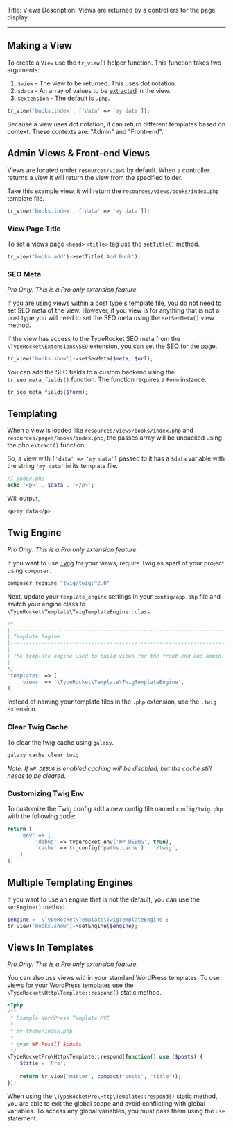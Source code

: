 Title: Views
Description: Views are returned by a controllers for the page display. 

---

## Making a View

To create a `View` use the `tr_view()` helper function. This function takes two arguments:

1. `$view` - The view to be returned. This uses dot notation.
2. `$data` - An array of values to be [extracted](http://php.net/manual/en/function.extract.php) in the view. 
3. `$extension` - The default is `.php`.

```php
tr_view('books.index', ['data' => 'my data']);
```

Because a view uses dot notation, it can return different templates based on context. These contexts are: "Admin" and "Front-end".

## Admin Views & Front-end Views

Views are located under `resources/views` by default. When a controller returns a view it will return the view from the specified folder.

Take this example view, it will return the `resources/views/books/index.php` template file.

```php
tr_view('books.index', ['data' => 'my data']);
```

### View Page Title

To set a views page `<head>` `<title>` tag use the `setTitle()` method.

```php
tr_view('books.add')->setTitle('Add Book');
```

### SEO Meta

*Pro Only: This is a Pro only extension feature.*

If you are using views within a post type's template file, you do not need to set SEO meta of the view. However, if you view is for anything that is not a post type you will need to set the SEO meta using the `setSeoMeta()` view method.

If the view has access to the TypeRocket SEO meta from the `\TypeRocket\Extensions\SEO` extension, you can set the SEO for the page.

```php
tr_view('books.show')->setSeoMeta($meta, $url);
```

You can add the SEO fields to a custom backend using the `tr_seo_meta_fields()` function. The function requires a `Form` instance.

```php
tr_seo_meta_fields($form);
```

## Templating

When a view is loaded like `resources/views/books/index.php` and `resources/pages/books/index.php`, the passes array will be unpacked using the php `extract()` function.

So, a view with `['data' => 'my data']` passed to it has a `$data` variable with the string `'my data'` in its template file.

```php
// index.php
echo '<p>' . $data . '</p>';
```

Will output,

```html
<p>my data</p>
```

## Twig Engine

*Pro Only: This is a Pro only extension feature.*

If you want to use [Twig](https://twig.symfony.com/) for your views, require Twig as apart of your project using `composer`.

```bash
composer require "twig/twig:^2.0"
```

Next, update your `template_engine` settings in your `config/app.php` file and switch your engine class to `\TypeRocket\Template\TwigTemplateEngine::class`. 

```php
/*
|--------------------------------------------------------------------------
| Template Engine
|--------------------------------------------------------------------------
|
| The template engine used to build views for the front-end and admin.
|
*/
'templates' => [
    'views' => '\TypeRocket\Template\TwigTemplateEngine',
],
```

Instead of naming your template files in the `.php` extension, use the `.twig` extension.

### Clear Twig Cache

To clear the twig cache using `galaxy`.

```php
galaxy cache:clear twig
```

*Note: If `WP_DEBUG` is enabled caching will be disabled, but the cache still needs to be cleared.*

### Customizing Twig Env

To customize the Twig config add a new config file named `config/twig.php` with the following code:

```php
return [
    'env' => [
         'debug' => typerocket_env('WP_DEBUG', true),
         'cache' => tr_config('paths.cache') . '/twig',
    ]
];
```

## Multiple Templating Engines

If you want to use an engine that is not the default, you can use the `setEngine()` method.

```php
$engine = '\TypeRocket\Template\TwigTemplateEngine';
tr_view('books.show')->setEngine($engine);
```

## Views In Templates

*Pro Only: This is a Pro only extension feature.*

You can also use views within your standard WordPress templates. To use views for your WordPress templates use the `\TypeRocket\Http\Template::respond()` static method.

```php
<?php  
/**
 * Example WordPress Template MVC
 *
 * my-theme/index.php
 * 
 * @var WP_Post[] $posts  
 */  
\TypeRocketPro\Http\Template::respond(function() use ($posts) {  
    $title = 'Pro';  
  
    return tr_view('master', compact('posts', 'title'));  
});
```

When using the `\TypeRocketPro\Http\Template::respond()` static method, you are able to exit the global scope and avoid conflicting with global variables. To access any global variables, you must pass them using the `use` statement.